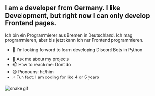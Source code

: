 I am a developer from Germany. 
I like Development, but right now I can only develop Frontend pages.
-------------------------------------------------------------------------------------------
Ich bin ein Programmierer aus Bremen in Deutschland.
Ich mag programmieren, aber bis jetzt kann ich nur Frontend programmieren.

<!--**Ludoo0/Ludoo0** is a ✨ _special_ ✨ repository because its `README.md` (this file) appears on your GitHub profile.
 -🔭 I’m currently working on ... 
- 🌱 I’m currently learning ... -->
- 👯 I’m looking forword to learn developing Discord Bots in Python
<!-- - 🤔 I’m looking for help with ... -->
- 💬 Ask me about my projects
- 📫 How to reach me: Dont do
- 😄 Pronouns: he/him
- ⚡ Fun fact: I am coding for like 4 or 5 years


![snake gif](https://github.com/YOUR_USERNAME/YOUR_USERNAME/blob/output/github-snake-dark.svg)

